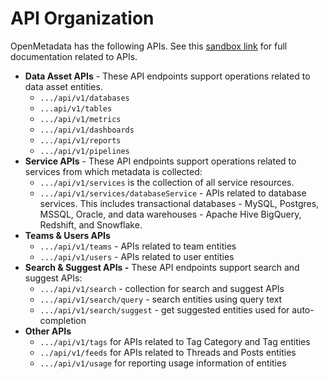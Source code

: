 # API Organization

OpenMetadata has the following APIs. See this [sandbox link](https://sandbox.open-metadata.org/docs) for full documentation related to APIs.

* **Data Asset APIs** - These API endpoints support operations related to data asset entities. 
  * `.../api/v1/databases`
  * `...api/v1/tables`
  * `.../api/v1/metrics`
  * `.../api/v1/dashboards`
  * `.../api/v1/reports`
  * `.../api/v1/pipelines`
* **Service APIs** - These API endpoints support operations related to services from which metadata is collected: 
  * `.../api/v1/services` is the collection of all service resources.
  * `.../api/v1/services/databaseService` - APIs related to database services. This includes transactional databases - MySQL, Postgres, MSSQL, Oracle, and data warehouses - Apache Hive BigQuery, Redshift, and Snowflake. 
* **Teams & Users APIs**
  * `.../api/v1/teams` - APIs related to team entities
  * `.../api/v1/users` - APIs related to user entities
* **Search & Suggest APIs -** These API endpoints support search and suggest APIs:
  * `.../api/v1/search` - collection for search and suggest APIs
  * `.../api/v1/search/query` - search entities using query text
  * `.../api/v1/search/suggest` - get suggested entities used for auto-completion
* **Other APIs**
  * `.../api/v1/tags` for APIs related to Tag Category and Tag entities
  * `../api/v1/feeds` for APIs related to Threads and Posts entities
  * `.../api/v1/usage` for reporting usage information of entities

